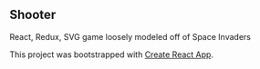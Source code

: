 ## Shooter
React, Redux, SVG game loosely modeled off of Space Invaders

This project was bootstrapped with [Create React App](https://github.com/facebook/create-react-app).